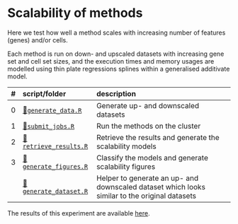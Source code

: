 
# Scalability of methods

Here we test how well a method scales with increasing number of features
(genes) and/or cells.

Each method is run on down- and upscaled datasets with increasing gene
set and cell set sizes, and the execution times and memory usages are
modelled using thin plate regressions splines within a generalised
additivate
model.

| \# | script/folder                                 | description                                                                                   |
| :- | :-------------------------------------------- | :-------------------------------------------------------------------------------------------- |
| 0  | [📄`generate_data.R`](0-generate_data.R)       | Generate up- and downscaled datasets                                                          |
| 1  | [📄`submit_jobs.R`](1-submit_jobs.R)           | Run the methods on the cluster                                                                |
| 2  | [📄`retrieve_results.R`](2-retrieve_results.R) | Retrieve the results and generate the scalability models                                      |
| 3  | [📄`generate_figures.R`](3-generate_figures.R) | Classify the models and generate scalability figures                                          |
|    | [📄`generate_dataset.R`](generate_dataset.R)   | Helper to generate an up- and downscaled dataset which looks similar to the original datasets |

The results of this experiment are available
[here](https://github.com/dynverse/dynbenchmark_results/tree/master/05-scaling).
